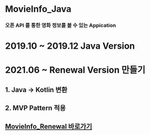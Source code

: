 # MovieInfo_Java

### 오픈 API 를 통한 영화 정보를 볼 수 있는 Appication

# 2019.10 ~ 2019.12 Java Version

# 2021.06 ~ Renewal Version 만들기

## 1. Java -> Kotlin 변환
## 2. MVP Pattern 적용


## [MovieInfo_Renewal 바로가기](https://github.com/hkdong0694/MovieInfo_Renewal)
